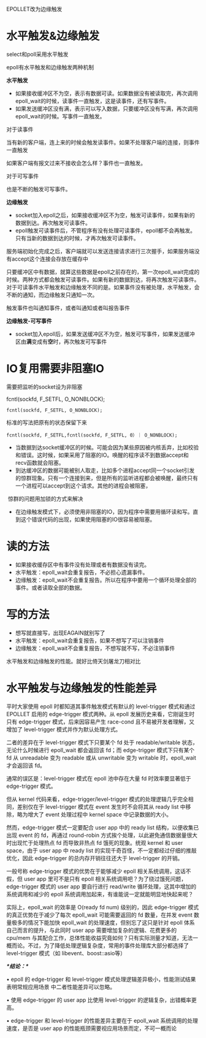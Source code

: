 EPOLLET改为边缘触发

水平触发&边缘触发
===

select和poll采用水平触发

epoll有水平触发和边缘触发两种机制

**水平触发**

- 如果接收缓冲区不为空，表示有数据可读。如果数据没有被读取完，再次调用epoll_wait的时候，读事件一直触发，这是读事件，还有写事件。
- 如果发送缓冲区没有满，表示可以写入数据，只要缓冲区没有写满，再次调用epoll_wait的时候。写事件一直触发。

对于读事件

当有新的客户端，连上来的时候会触发读事件。如果不处理客户端的连接，则事件一直触发

如果客户端有报文过来不接收会怎么样？事件也一直触发。

对于可写事件

也是不断的触发可写事件。

**边缘触发**

- socket加入epoll之后，如果接收缓冲区不为空，触发可读事件，如果有新的数据到达。再次触发可读事件。
- epoll触发可读事件后，不管程序有没有处理可读事件，epoll都不会再触发。只有当新的数据到达的时候，才再次触发可读事件。

服务端初始化完成之后，客户端就可以发送连接请求进行三次握手，如果服务端没有accept这个连接会存放在缓存中

只要缓冲区中有数据，就算这些数据是epoll之前存在的，第一次epoll_wait完成的时候。两种方式都会触发可读事件。如果有新的数据到达，将再次触发可读事件。对于可读事件水平触发和边缘触发不同的是。如果事件没有被处理，水平触发，会不断的通知，而边缘触发只通知一次。

触发事件也叫通知事件，或者叫通知或者叫报告事件

**边缘触发-可写事件**

- socket加入epoll后，如果发送缓冲区不为空，触发可写事件，如果发送缓冲区由**满**变成有**空**时，再次触发可写事件

IO复用需要非阻塞IO
===

需要把监听的socket设为非阻塞

fcntl(sockfd, F_SETFL, O_NONBLOCK);

```
fcntl(sockfd, F_SETFL, O_NONBLOCK);
```

标准的写法把原有的状态保留下来

```
fcntl(sockfd, F_SETFL,fcntl(sockfd, F_SETFL, 0）｜ O_NONBLOCK);
```

- 当数据到达socket缓冲区的时候。可能会因为某些原因被内核丢弃，比如校验和错误。这时候，如果采用了阻塞的IO。唤醒的程序读不到数据accept和recv函数就会阻塞。
- 到达缓冲区的数据可能被别人取走，比如多个进程accept同一个socket引发的惊群现象。只有一个连接到来，但是所有的监听进程都会被唤醒，最终只有一个进程可以accept到这个请求。其他的进程会被阻塞，

​       惊群的问题用加锁的方式来解决

- 在边缘触发模式下，必须使用非阻塞的IO，因为程序中需要用循环读和写。直到这个错误代码的出现，如果使用阻塞的IO很容易被阻塞。

读的方法
===

- 如果接收缓存区中有事件没有处理或者有数据没有读完。
- 水平触发：epoll_wait会重复报告，不必担心遗漏事件。
- 边缘触发：epoll_wait不会重复报告。所以在程序中要用一个循环处理全部的事件。或者读取全部的数据。

写的方法
===

- 想写就直接写，出现EAGAIN就别写了
- 水平触发：epoll_wait会重复报告，如果不想写了可以注销事件
- 边缘触发：epoll_wait不会重复报告，不想写就不写，不必注销事件

水平触发和边缘触发的性能。就好比倚天剑屠龙刀相对比

水平触发与边缘触发的性能差异
===

平时大家使用 epoll 时都知道其事件触发模式有默认的 level-trigger 模式和通过 EPOLLET 启用的 edge-trigger 模式两种。从 epoll 发展历史来看，它刚诞生时只有 edge-trigger 模式，后来因容易产生 race-cond 且不易被开发者理解，又增加了 level-trigger 模式并作为默认处理方式。

二者的差异在于 level-trigger 模式下只要某个 fd 处于 readable/writable 状态，无论什么时候进行 epoll_wait 都会返回该 fd；而 edge-trigger 模式下只有某个 fd 从 unreadable 变为 readable 或从 unwritable 变为 writable 时，epoll_wait 才会返回该 fd。

通常的误区是：level-trigger 模式在 epoll 池中存在大量 fd 时效率要显著低于 edge-trigger 模式。

但从 kernel 代码来看，edge-trigger/level-trigger 模式的处理逻辑几乎完全相同，差别仅在于 level-trigger 模式在 event 发生时不会将其从 ready list 中移除，略为增大了 event 处理过程中 kernel space 中记录数据的大小。

然而，edge-trigger 模式一定要配合 user app 中的 ready list 结构，以便收集已出现 event 的 fd，再通过 round-robin 方式挨个处理，以此避免通信数据量很大时出现忙于处理热点 fd 而导致非热点 fd 饿死的现象。统观 kernel 和 user space，由于 user app 中 ready list 的实现千奇百怪，不一定都经过仔细的推敲优化，因此 edge-trigger 的总内存开销往往还大于 level-trigger 的开销。

一般号称 edge-trigger 模式的优势在于能够减少 epoll 相关系统调用，这话不假，但 user app 里可不是只有 epoll 相关系统调用吧？为了绕过饿死问题，edge-trigger 模式的 user app 要自行进行 read/write 循环处理，这其中增加的系统调用和减少的 epoll 系统调用加起来，有谁能说一定就能明显地快起来呢？

实际上，epoll_wait 的效率是 O(ready fd num) 级别的，因此 edge-trigger 模式的真正优势在于减少了每次 epoll_wait 可能需要返回的 fd 数量，在并发 event 数量极多的情况下能加快 epoll_wait 的处理速度，但别忘了这只是针对 epoll 体系自己而言的提升，与此同时 user app 需要增加复杂的逻辑、花费更多的 cpu/mem 与其配合工作，总体性能收益究竟如何？只有实际测量才知道，无法一概而论。不过，为了降低处理逻辑复杂度，常用的事件处理库大部分都选择了 level-trigger 模式（如 libevent、boost::asio等）

***\*结论：\****

• epoll 的 edge-trigger 和 level-trigger 模式处理逻辑差异极小，性能测试结果表明常规应用场景 中二者性能差异可以忽略。

• 使用 edge-trigger 的 user app 比使用 level-trigger 的逻辑复杂，出错概率更高。

• edge-trigger 和 level-trigger 的性能差异主要在于 epoll_wait 系统调用的处理速度，是否是 user app 的性能瓶颈需要视应用场景而定，不可一概而论